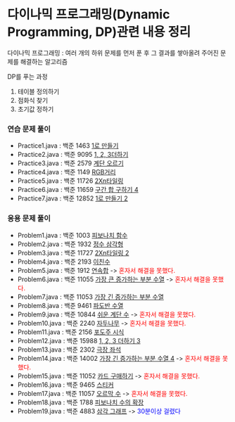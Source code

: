 # 다이나믹 프로그래밍(Dynamic Programming, DP)관련 내용 정리

다이나믹 프로그래밍 : 여러 개의 하위 문제를 먼저 푼 후 그 결과를 쌓아올려 주어진 문제를 해결하는 알고리즘

DP를 푸는 과정
<ol>
<li>테이블 정의하기</li>
<li>점화식 찾기</li>
<li>초기값 정하기</li>
</ol>





### 연습 문제 풀이
- Practice1.java : 백준 1463 <a href = "https://www.acmicpc.net/problem/1463">1로 만들기</a>
- Practice2.java : 백준 9095 <a href = "https://www.acmicpc.net/problem/9095">1, 2, 3더하기</a>
- Practice3.java : 백준 2579 <a href = "https://www.acmicpc.net/problem/2579">계단 오르기</a>
- Practice4.java : 백준 1149 <a href = "https://www.acmicpc.net/problem/1149">RGB거리</a>
- Practice5.java : 백준 11726 <a href = "https://www.acmicpc.net/problem/11726">2Xn타일링 </a>
- Practice6.java : 백준 11659 <a href = "https://www.acmicpc.net/problem/11659">구간 합 구하기 4</a>
- Practice7.java : 백준 12852 <a href = "https://www.acmicpc.net/problem/12852">1로 만들기 2</a>
### 응용 문제 풀이
- Problem1.java : 백준 1003 <a href = "https://www.acmicpc.net/problem/1003">피보나치 함수</a>
- Problem2.java : 백준 1932 <a href = "https://www.acmicpc.net/problem/1932">정수 삼각형</a>
- Problem3.java : 백준 11727 <a href = "https://www.acmicpc.net/problem/11727">2Xn타일링 2</a>
- Problem4.java : 백준 2193 <a href = "https://www.acmicpc.net/problem/2193">이친수</a>
- Problem5.java : 백준 1912 <a href = "https://www.acmicpc.net/problem/1912">연속합</a> ->  <span style="color:red;">혼자서 해결을 못했다.<span>
- Problem6.java : 백준 11055 <a href = "https://www.acmicpc.net/problem/11055">가장 큰 증가하는 부분 수열</a> ->  <span style="color:red;">혼자서 해결을 못했다.<span>
- Problem7.java : 백준 11053 <a href = "https://www.acmicpc.net/problem/11053">가장 긴 증가하는 부분 수열</a>
- Problem8.java : 백준 9461 <a href = "https://www.acmicpc.net/problem/9461">파도반 수열</a>
- Problem9.java : 백준 10844 <a href = "https://www.acmicpc.net/problem/10844">쉬운 계단 수</a> ->  <span style="color:red;">혼자서 해결을 못했다.<span>
- Problem10.java : 백준 2240 <a href = "https://www.acmicpc.net/problem/2240">자두나무</a> ->  <span style="color:red;">혼자서 해결을 못했다.<span>
- Problem11.java : 백준 2156 <a href = "https://www.acmicpc.net/problem/2156">포도주 시식</a>
- Problem12.java : 백준 15988 <a href = "https://www.acmicpc.net/problem/15988">1, 2, 3 더하기 3</a>
- Problem13.java : 백준 2302 <a href = "https://www.acmicpc.net/problem/2302">극장 좌석</a>
- Problem14.java : 백준 14002 <a href = "https://www.acmicpc.net/problem/14002">가장 긴 증가하는 부분 수열 4</a> ->  <span style="color:red;">혼자서 해결을 못했다.<span>
- Problem15.java : 백준 11052 <a href = "https://www.acmicpc.net/problem/11052">카드 구매하기</a> ->  <span style="color:red;">혼자서 해결을 못했다.<span>
- Problem16.java : 백준 9465 <a href = "https://www.acmicpc.net/problem/9465">스티커</a>
- Problem17.java : 백준 11057 <a href = "https://www.acmicpc.net/problem/11057">오르막 수</a> ->  <span style="color:red;">혼자서 해결을 못했다.<span>
- Problem18.java : 백준 1788 <a href = "https://www.acmicpc.net/problem/1788">피보나치 수의 확장</a>
- Problem19.java : 백준 4883 <a href = "https://www.acmicpc.net/problem/4883">삼각 그래프</a> ->  <span style="color:blue;">30분이상 걸렸다<span>